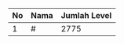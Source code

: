 | No | Nama            | Jumlah Level |
|----|-----------------|--------------|
| 1  | #    |    2775        |
